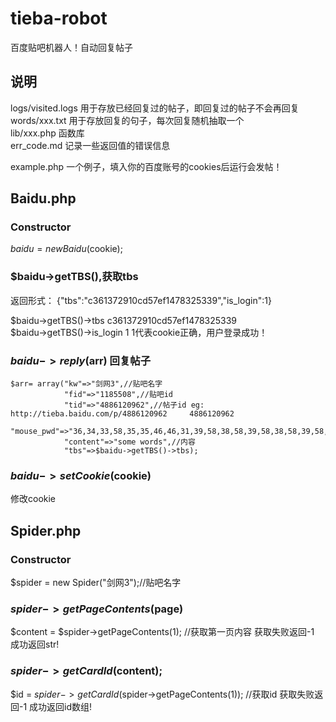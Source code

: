 #  tieba-robot
百度贴吧机器人！自动回复帖子

## 说明
logs/visited.logs 用于存放已经回复过的帖子，即回复过的帖子不会再回复      
words/xxx.txt   用于存放回复的句子，每次回复随机抽取一个              
lib/xxx.php 函数库     
err_code.md 记录一些返回值的错误信息             

example.php 一个例子，填入你的百度账号的cookies后运行会发帖！  

## Baidu.php

###  Constructor
$baidu = new Baidu($cookie);

### $baidu->getTBS(),获取tbs
返回形式：
{"tbs":"c361372910cd57ef1478325339","is_login":1}      

$baidu->getTBS()->tbs  c361372910cd57ef1478325339   
$baidu->getTBS()->is_login 1               1代表cookie正确，用户登录成功！       

###  $baidu->reply($arr) 回复帖子

```
$arr= array("kw"=>"剑网3",//贴吧名字
			"fid"=>"1185508",//贴吧id
			"tid"=>"4886120962",//帖子id eg: http://tieba.baidu.com/p/4886120962     4886120962
			"mouse_pwd"=>"36,34,33,58,35,35,46,46,31,39,58,38,58,39,58,38,58,39,58,38,58,39,58,38,58,39,58,38,31,39,37,32,47,34,36,31,39,47,36,38,58,39,38,46,38,",//mouse_pwd
			"content"=>"some words",//内容
			"tbs"=>$baidu->getTBS()->tbs);
```

### $baidu->setCookie($cookie)
修改cookie


## Spider.php
### Constructor
$spider = new Spider("剑网3");//贴吧名字    

### $spider->getPageContents($page)                
$content = $spider->getPageContents(1); //获取第一页内容  获取失败返回-1 成功返回str!   

### $spider->getCardId($content);        
$id = $spider->getCardId($spider->getPageContents(1)); //获取id 获取失败返回-1 成功返回id数组!            


